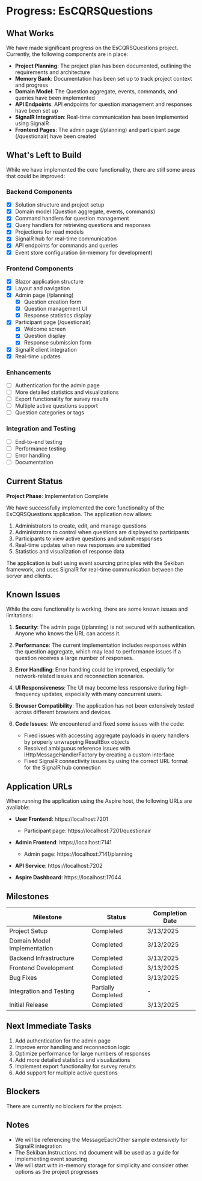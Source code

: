 # Progress: EsCQRSQuestions

## What Works

We have made significant progress on the EsCQRSQuestions project. Currently, the following components are in place:

- **Project Planning**: The project plan has been documented, outlining the requirements and architecture
- **Memory Bank**: Documentation has been set up to track project context and progress
- **Domain Model**: The Question aggregate, events, commands, and queries have been implemented
- **API Endpoints**: API endpoints for question management and responses have been set up
- **SignalR Integration**: Real-time communication has been implemented using SignalR
- **Frontend Pages**: The admin page (/planning) and participant page (/questionair) have been created

## What's Left to Build

While we have implemented the core functionality, there are still some areas that could be improved:

### Backend Components
- [x] Solution structure and project setup
- [x] Domain model (Question aggregate, events, commands)
- [x] Command handlers for question management
- [x] Query handlers for retrieving questions and responses
- [x] Projections for read models
- [x] SignalR hub for real-time communication
- [x] API endpoints for commands and queries
- [x] Event store configuration (in-memory for development)

### Frontend Components
- [x] Blazor application structure
- [x] Layout and navigation
- [x] Admin page (/planning)
  - [x] Question creation form
  - [x] Question management UI
  - [x] Response statistics display
- [x] Participant page (/questionair)
  - [x] Welcome screen
  - [x] Question display
  - [x] Response submission form
- [x] SignalR client integration
- [x] Real-time updates

### Enhancements
- [ ] Authentication for the admin page
- [ ] More detailed statistics and visualizations
- [ ] Export functionality for survey results
- [ ] Multiple active questions support
- [ ] Question categories or tags

### Integration and Testing
- [ ] End-to-end testing
- [ ] Performance testing
- [ ] Error handling
- [ ] Documentation

## Current Status

**Project Phase**: Implementation Complete

We have successfully implemented the core functionality of the EsCQRSQuestions application. The application now allows:

1. Administrators to create, edit, and manage questions
2. Administrators to control when questions are displayed to participants
3. Participants to view active questions and submit responses
4. Real-time updates when new responses are submitted
5. Statistics and visualization of response data

The application is built using event sourcing principles with the Sekiban framework, and uses SignalR for real-time communication between the server and clients.

## Known Issues

While the core functionality is working, there are some known issues and limitations:

1. **Security**: The admin page (/planning) is not secured with authentication. Anyone who knows the URL can access it.

2. **Performance**: The current implementation includes responses within the question aggregate, which may lead to performance issues if a question receives a large number of responses.

3. **Error Handling**: Error handling could be improved, especially for network-related issues and reconnection scenarios.

4. **UI Responsiveness**: The UI may become less responsive during high-frequency updates, especially with many concurrent users.

5. **Browser Compatibility**: The application has not been extensively tested across different browsers and devices.

6. **Code Issues**: We encountered and fixed some issues with the code:
   - Fixed issues with accessing aggregate payloads in query handlers by properly unwrapping ResultBox objects
   - Resolved ambiguous reference issues with IHttpMessageHandlerFactory by creating a custom interface
   - Fixed SignalR connectivity issues by using the correct URL format for the SignalR hub connection

## Application URLs

When running the application using the Aspire host, the following URLs are available:

- **User Frontend**: https://localhost:7201
  - Participant page: https://localhost:7201/questionair

- **Admin Frontend**: https://localhost:7141
  - Admin page: https://localhost:7141/planning

- **API Service**: https://localhost:7202

- **Aspire Dashboard**: https://localhost:17044

## Milestones

| Milestone | Status | Completion Date |
|-----------|--------|-----------------|
| Project Setup | Completed | 3/13/2025 |
| Domain Model Implementation | Completed | 3/13/2025 |
| Backend Infrastructure | Completed | 3/13/2025 |
| Frontend Development | Completed | 3/13/2025 |
| Bug Fixes | Completed | 3/13/2025 |
| Integration and Testing | Partially Completed | - |
| Initial Release | Completed | 3/13/2025 |

## Next Immediate Tasks

1. Add authentication for the admin page
2. Improve error handling and reconnection logic
3. Optimize performance for large numbers of responses
4. Add more detailed statistics and visualizations
5. Implement export functionality for survey results
6. Add support for multiple active questions

## Blockers

There are currently no blockers for the project.

## Notes

- We will be referencing the MessageEachOther sample extensively for SignalR integration
- The Sekiban.Instructions.md document will be used as a guide for implementing event sourcing
- We will start with in-memory storage for simplicity and consider other options as the project progresses
